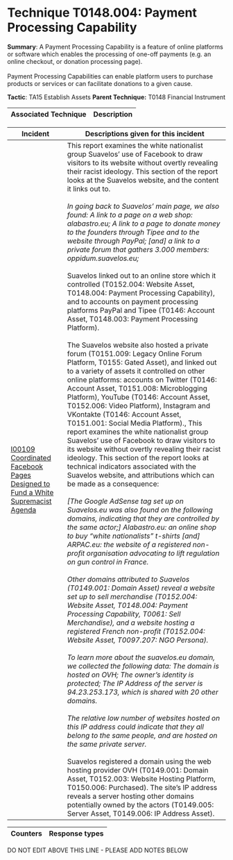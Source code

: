 # Technique T0148.004: Payment Processing Capability

**Summary**: A Payment Processing Capability is a feature of online platforms or software which enables the processing of one-off payments (e.g. an online checkout, or donation processing page).<br><br>Payment Processing Capabilities can enable platform users to purchase products or services or can facilitate donations to a given cause.

**Tactic**: TA15 Establish Assets           **Parent Technique:** T0148 Financial Instrument


| Associated Technique | Description |
| --------- | ------------------------- |



| Incident | Descriptions given for this incident |
| -------- | -------------------- |
| [I00109 Coordinated Facebook Pages Designed to Fund a White Supremacist Agenda](../../generated_pages/incidents/I00109.md) | This report examines the white nationalist group Suavelos’ use of Facebook to draw visitors to its website without overtly revealing their racist ideology. This section of the report looks at the Suavelos website, and the content it links out to.<br><br><i>In going back to Suavelos’ main page, we also found: A link to a page on a web shop: alabastro.eu; A link to a page to donate money to the founders through Tipee and to the website through PayPal; [and] a link to a private forum that gathers 3.000 members: oppidum.suavelos.eu;</i><br><br>Suavelos linked out to an online store which it controlled (T0152.004: Website Asset, T0148.004: Payment Processing Capability), and to accounts on payment processing platforms PayPal and Tipee (T0146: Account Asset, T0148.003: Payment Processing Platform). <br><br>The Suavelos website also hosted a private forum (T0151.009: Legacy Online Forum Platform, T0155: Gated Asset), and linked out to a variety of assets it controlled on other online platforms: accounts on Twitter (T0146: Account Asset, T0151.008: Microblogging Platform), YouTube (T0146: Account Asset, T0152.006: Video Platform), Instagram and VKontakte (T0146: Account Asset, T0151.001: Social Media Platform)., This report examines the white nationalist group Suavelos’ use of Facebook to draw visitors to its website without overtly revealing their racist ideology. This section of the report looks at technical indicators associated with the Suavelos website, and attributions which can be made as a consequence:<i><br><br>[The Google AdSense tag set up on Suavelos.eu was also found on the following domains, indicating that they are controlled by the same actor;] Alabastro.eu: an online shop to buy “white nationalists” t-shirts [and] ARPAC.eu: the website of a registered non-profit organisation advocating to lift regulation on gun control in France.<br><br>Other domains attributed to Suavelos (T0149.001: Domain Asset) reveal a website set up to sell merchandise (T0152.004: Website Asset, T0148.004: Payment Processing Capability, T0061: Sell Merchandise), and a website hosting a registered French non-profit (T0152.004: Website Asset, T0097.207: NGO Persona).<br><br>To learn more about the suavelos.eu domain, we collected the following data: The domain is hosted on OVH; The owner’s identity is protected; The IP Address of the server is 94.23.253.173, which is shared with 20 other domains. <br><br>The relative low number of websites hosted on this IP address could indicate that they all belong to the same people, and are hosted on the same private server.</i><br><br>Suavelos registered a domain using the web hosting provider OVH (T0149.001: Domain Asset, T0152.003: Website Hosting Platform, T0150.006: Purchased). The site’s IP address reveals a server hosting other domains potentially owned by the actors (T0149.005: Server Asset, T0149.006: IP Address Asset). |



| Counters | Response types |
| -------- | -------------- |


DO NOT EDIT ABOVE THIS LINE - PLEASE ADD NOTES BELOW